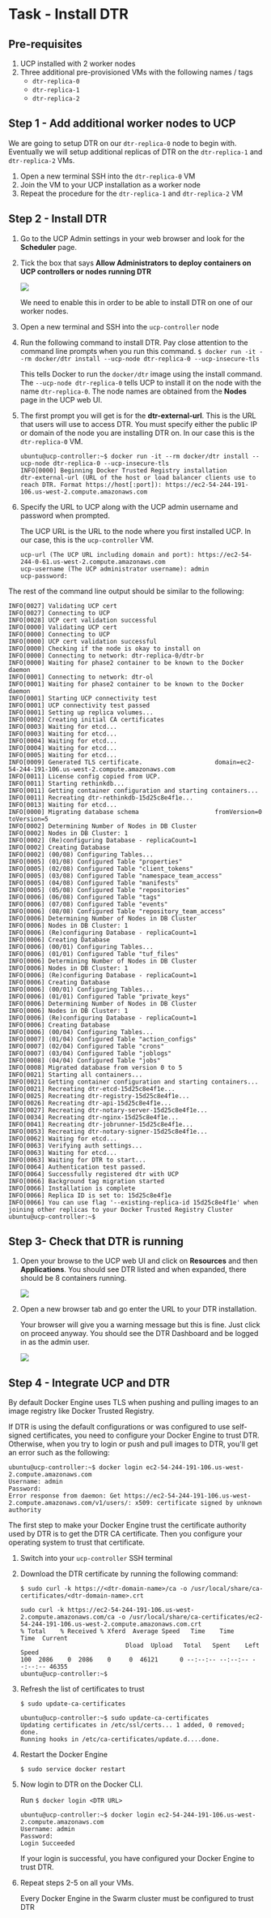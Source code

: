 # Task - Install DTR

## Pre-requisites 

1. UCP installed with 2 worker nodes
2. Three additional pre-provisioned VMs with the following names / tags
   * `dtr-replica-0`
   * `dtr-replica-1`
   * `dtr-replica-2`
   

## Step 1 - Add additional worker nodes to UCP 

We are going to setup DTR on our `dtr-replica-0` node to begin with. Eventually we will setup additional replicas of DTR on the `dtr-replica-1` and `dtr-replica-2` VMs.

1. Open a new terminal SSH into the `dtr-replica-0` VM 
2. Join the VM to your UCP installation as a worker node 
3. Repeat the procedure for the `dtr-replica-1` and `dtr-replica-2` VM


## Step 2 - Install DTR

1. Go to the UCP Admin settings in your web browser and look for the **Scheduler** page. 
2. Tick the box that says **Allow Administrators to deploy containers on UCP controllers or nodes running DTR**

   ![](images/UCP-scheduler.PNG)

   We need to enable this in order to be able to install DTR on one of our worker nodes.
   
3. Open a new terminal and SSH into the `ucp-controller` node 
4. Run the following command to install DTR. Pay close attention to the command line prompts when you run this command. 
   `$ docker run -it --rm docker/dtr install --ucp-node dtr-replica-0 --ucp-insecure-tls`
   
   This tells Docker to run the `docker/dtr` image using the install command. The `--ucp-node dtr-replica-0` tells UCP to install it on the node with the name 
   `dtr-replica-0`. The node names are obtained from the **Nodes** page in the UCP web UI.
   
5. The first prompt you will get is for the **dtr-external-url**. This is the URL that users will use to access DTR. You must specify either the public IP or domain of 
   the node you are installing DTR on. In our case this is the `dtr-replica-0` VM.  

	```
	ubuntu@ucp-controller:~$ docker run -it --rm docker/dtr install --ucp-node dtr-replica-0 --ucp-insecure-tls
	INFO[0000] Beginning Docker Trusted Registry installation
	dtr-external-url (URL of the host or load balancer clients use to reach DTR. Format https://host[:port]): https://ec2-54-244-191-106.us-west-2.compute.amazonaws.com
	```
	
6. Specify the URL to UCP along with the UCP admin username and password when prompted. 

   The UCP URL is the URL to the node where you first installed UCP. In our case, this is the `ucp-controller` VM. 

	```
	ucp-url (The UCP URL including domain and port): https://ec2-54-244-0-61.us-west-2.compute.amazonaws.com
	ucp-username (The UCP administrator username): admin
	ucp-password:
	```   
	
The rest of the command line output should be similar to the following:

```
INFO[0027] Validating UCP cert
INFO[0027] Connecting to UCP
INFO[0028] UCP cert validation successful
INFO[0000] Validating UCP cert
INFO[0000] Connecting to UCP
INFO[0000] UCP cert validation successful
INFO[0000] Checking if the node is okay to install on
INFO[0000] Connecting to network: dtr-replica-0/dtr-br
INFO[0000] Waiting for phase2 container to be known to the Docker daemon
INFO[0001] Connecting to network: dtr-ol
INFO[0001] Waiting for phase2 container to be known to the Docker daemon
INFO[0001] Starting UCP connectivity test
INFO[0001] UCP connectivity test passed
INFO[0001] Setting up replica volumes...
INFO[0002] Creating initial CA certificates
INFO[0003] Waiting for etcd...
INFO[0003] Waiting for etcd...
INFO[0004] Waiting for etcd...
INFO[0004] Waiting for etcd...
INFO[0005] Waiting for etcd...
INFO[0009] Generated TLS certificate.                    domain=ec2-54-244-191-106.us-west-2.compute.amazonaws.com
INFO[0011] License config copied from UCP.
INFO[0011] Starting rethinkdb...
INFO[0011] Getting container configuration and starting containers...
INFO[0011] Recreating dtr-rethinkdb-15d25c8e4f1e...
INFO[0013] Waiting for etcd...
INFO[0000] Migrating database schema                     fromVersion=0 toVersion=5
INFO[0002] Determining Number of Nodes in DB Cluster
INFO[0002] Nodes in DB Cluster: 1
INFO[0002] (Re)configuring Database - replicaCount=1
INFO[0002] Creating Database
INFO[0002] (00/08) Configuring Tables...
INFO[0005] (01/08) Configured Table "properties"
INFO[0005] (02/08) Configured Table "client_tokens"
INFO[0005] (03/08) Configured Table "namespace_team_access"
INFO[0005] (04/08) Configured Table "manifests"
INFO[0005] (05/08) Configured Table "repositories"
INFO[0006] (06/08) Configured Table "tags"
INFO[0006] (07/08) Configured Table "events"
INFO[0006] (08/08) Configured Table "repository_team_access"
INFO[0006] Determining Number of Nodes in DB Cluster
INFO[0006] Nodes in DB Cluster: 1
INFO[0006] (Re)configuring Database - replicaCount=1
INFO[0006] Creating Database
INFO[0006] (00/01) Configuring Tables...
INFO[0006] (01/01) Configured Table "tuf_files"
INFO[0006] Determining Number of Nodes in DB Cluster
INFO[0006] Nodes in DB Cluster: 1
INFO[0006] (Re)configuring Database - replicaCount=1
INFO[0006] Creating Database
INFO[0006] (00/01) Configuring Tables...
INFO[0006] (01/01) Configured Table "private_keys"
INFO[0006] Determining Number of Nodes in DB Cluster
INFO[0006] Nodes in DB Cluster: 1
INFO[0006] (Re)configuring Database - replicaCount=1
INFO[0006] Creating Database
INFO[0006] (00/04) Configuring Tables...
INFO[0007] (01/04) Configured Table "action_configs"
INFO[0007] (02/04) Configured Table "crons"
INFO[0007] (03/04) Configured Table "joblogs"
INFO[0008] (04/04) Configured Table "jobs"
INFO[0008] Migrated database from version 0 to 5
INFO[0021] Starting all containers...
INFO[0021] Getting container configuration and starting containers...
INFO[0021] Recreating dtr-etcd-15d25c8e4f1e...
INFO[0025] Recreating dtr-registry-15d25c8e4f1e...
INFO[0026] Recreating dtr-api-15d25c8e4f1e...
INFO[0027] Recreating dtr-notary-server-15d25c8e4f1e...
INFO[0034] Recreating dtr-nginx-15d25c8e4f1e...
INFO[0041] Recreating dtr-jobrunner-15d25c8e4f1e...
INFO[0053] Recreating dtr-notary-signer-15d25c8e4f1e...
INFO[0062] Waiting for etcd...
INFO[0063] Verifying auth settings...
INFO[0063] Waiting for etcd...
INFO[0063] Waiting for DTR to start...
INFO[0064] Authentication test passed.
INFO[0064] Successfully registered dtr with UCP
INFO[0066] Background tag migration started
INFO[0066] Installation is complete
INFO[0066] Replica ID is set to: 15d25c8e4f1e
INFO[0066] You can use flag '--existing-replica-id 15d25c8e4f1e' when joining other replicas to your Docker Trusted Registry Cluster
ubuntu@ucp-controller:~$

```

## Step 3- Check that DTR is running

1. Open your browse to the UCP web UI and click on **Resources** and then **Applications**. You should see DTR listed and when expanded, there should be 8 containers 
   running. 
   
   ![](images/UCP-applications-dtr.PNG)
   
2. Open a new browser tab and go enter the URL to your DTR installation. 

   Your browser will give you a warning message but this is fine. Just click on proceed anyway. You should see the DTR Dashboard and be logged in as the admin user.
   
   ![](images/DTR-dashboard.PNG)
   

## Step 4 - Integrate UCP and DTR

By default Docker Engine uses TLS when pushing and pulling images to an image registry like Docker Trusted Registry.

If DTR is using the default configurations or was configured to use self-signed certificates, you need to configure your Docker Engine to trust DTR. 
Otherwise, when you try to login or push and pull images to DTR, you'll get an error such as the following:

```
ubuntu@ucp-controller:~$ docker login ec2-54-244-191-106.us-west-2.compute.amazonaws.com
Username: admin
Password:
Error response from daemon: Get https://ec2-54-244-191-106.us-west-2.compute.amazonaws.com/v1/users/: x509: certificate signed by unknown authority
```

The first step to make your Docker Engine trust the certificate authority used by DTR is to get the DTR CA certificate. 
Then you configure your operating system to trust that certificate.

1. Switch into your `ucp-controller` SSH terminal
2. Download the DTR certificate by running the following command:

   `$ sudo curl -k https://<dtr-domain-name>/ca -o /usr/local/share/ca-certificates/<dtr-domain-name>.crt`
   
    ```
	sudo curl -k https://ec2-54-244-191-106.us-west-2.compute.amazonaws.com/ca -o /usr/local/share/ca-certificates/ec2-54-244-191-106.us-west-2.compute.amazonaws.com.crt
	% Total    % Received % Xferd  Average Speed   Time    Time     Time  Current
                                 Dload  Upload   Total   Spent    Left  Speed
	100  2086    0  2086    0     0  46121      0 --:--:-- --:--:-- --:--:-- 46355
	ubuntu@ucp-controller:~$

	```
   
3. Refresh the list of certificates to trust
   
   `$ sudo update-ca-certificates`
   
	```
	ubuntu@ucp-controller:~$ sudo update-ca-certificates
	Updating certificates in /etc/ssl/certs... 1 added, 0 removed; done.
	Running hooks in /etc/ca-certificates/update.d....done.
	```

4. Restart the Docker Engine

   `$ sudo service docker restart`

5. Now login to DTR on the Docker CLI. 
   
   Run `$ docker login <DTR URL>`
   
    ```
	ubuntu@ucp-controller:~$ docker login ec2-54-244-191-106.us-west-2.compute.amazonaws.com
	Username: admin
	Password:
	Login Succeeded
	
	```
   If your login is successful, you have configured your Docker Engine to trust DTR. 
   
6. Repeat steps 2-5 on all your VMs.

   Every Docker Engine in the Swarm cluster must be configured to trust DTR
   
   

   



   
   

   
